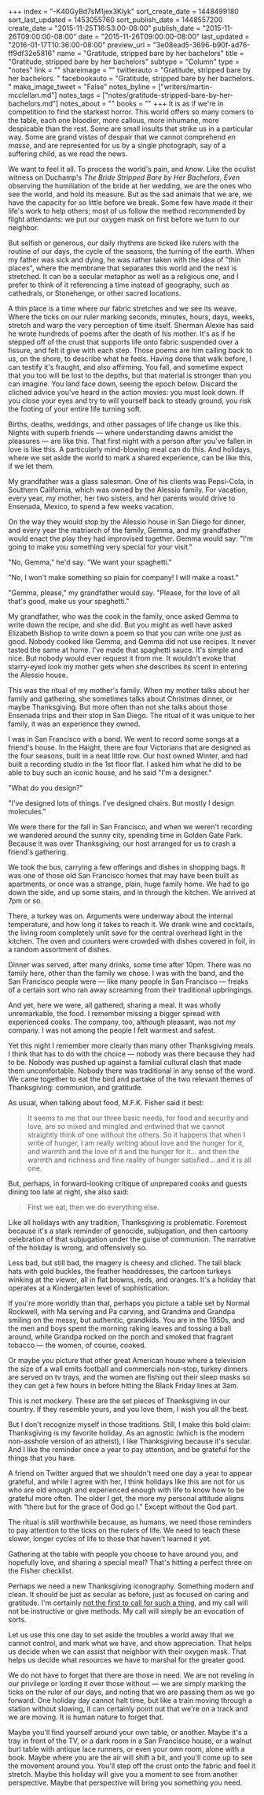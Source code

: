 +++
index = "-K40GyBd7sM1jex3Klyk"
sort_create_date = 1448499180
sort_last_updated = 1453055760
sort_publish_date = 1448557200
create_date = "2015-11-25T16:53:00-08:00"
publish_date = "2015-11-26T09:00:00-08:00"
date = "2015-11-26T09:00:00-08:00"
last_updated = "2016-01-17T10:36:00-08:00"
preview_url = "3e08ead5-3696-b90f-ad76-ff9df32e5816"
name = "Gratitude, stripped bare by her bachelors"
title = "Gratitude, stripped bare by her bachelors"
subtype = "Column"
type = "notes"
link = ""
shareimage = ""
twitterauto = "Gratitude, stripped bare by her bachelors. "
facebookauto = "Gratitude, stripped bare by her bachelors. "
make_image_tweet = "False"
notes_byline = ["writers/martin-mcclellan.md"]
notes_tags = ["notes/gratitude-stripped-bare-by-her-bachelors.md"]
notes_about = ""
books = ""
+++
It is as if we're in competition to find the starkest horror. This world offers so many comers to the table, each one bloodier, more callous, more inhumane, more despicable than the rest. Some are small insults that strike us in a particular way.  Some are grand vistas of despair that we cannot comprehend _en masse_, and are represented for us by a single photograph, say of a suffering child, as we read the news. 

We want to feel it all. To process the world's pain, and _know_. Like the oculist witness on Duchamp's _The Bride Stripped Bare by Her Bachelors, Even_ observing the humiliation of the bride at her wedding, we are the ones who see the world, and hold its measure. But as the sad animals that we are, we have the capacity for so little before we break. Some few have made it their life's work to help others; most of us follow the method recommended by flight attendants: we put our oxygen mask on first before we turn to our neighbor. 

But selfish or generous, our daily rhythms are ticked like rulers with the routine of our days, the cycle of the seasons, the turning of the earth. When my father was sick and dying, he was rather taken with the idea of "thin places", where the membrane that separates this world and the next is stretched. It can be a secular metaphor as well as a religious one, and I prefer to think of it referencing a time instead of geography, such as cathedrals, or Stonehenge, or other sacred locations. 

A thin place is a time where our fabric stretches and we see its weave. Where the ticks on our ruler marking seconds, minutes, hours, days, weeks, stretch and warp the very perception of time itself. Sherman Alexie has said he wrote hundreds of poems after the death of his mother. It's as if he stepped off of the crust that supports life onto fabric suspended over a fissure, and felt it give with each step. Those poems are him calling back to us, on the shore, to describe what he feels. Having done that walk before, I can testify it's fraught, and also affirming. You fall, and sometime expect that you too will be lost to the depths, but that material is stronger than you can imagine. You land face down, seeing the epoch below. Discard the cliched advice you've heard in the action movies: you must look down. If you close your eyes and try to will yourself back to steady ground, you risk the footing of your entire life turning soft.

Births, deaths, weddings, and other passages of life change us like this. Nights with superb friends — where understanding dawns amidst the pleasures — are like this. That first night with a person after you've fallen in love is like this. A particularly mind-blowing meal can do this. And holidays, where we set aside the world to mark a shared experience, can be like this, if we let them. 

<div class="break"></div>

My grandfather was a glass salesman. One of his clients was Pepsi-Cola, in Southern California, which was owned by the Alessio family. For vacation, every year, my mother, her two sisters, and her parents would drive to Ensenada, Mexico, to spend a few weeks vacation. 

On the way they would stop by the Alessio house in San Diego for dinner, and every year the matriarch of the family, Gemma, and my grandfather would enact the play they had improvised together. Gemma would say: "I'm going to make you something very special for your visit."

"No, Gemma," he'd say. "We want your spaghetti."

"No, I won't make something so plain for company! I will make a roast."

"Gemma, please," my grandfather would say. "Please, for the love of all that's good, make us your spaghetti."

My grandfather, who was the cook in the family, once asked Gemma to write down the recipe, and she did. But you might as well have asked Elizabeth Bishop to write down a poem so that you can write one just as good. Nobody cooked like Gemma, and Gemma did not use recipes. It never tasted the same at home. I've made that spaghetti sauce. It's simple and nice. But nobody would ever request it from me. It wouldn't evoke that starry-eyed look my mother gets when she describes its scent in entering the Alessio house. 

This was the ritual of my mother's family. When my mother talks about her family and gathering, she sometimes talks about Christmas dinner, or maybe Thanksgiving. But more often than not she talks about those Ensenada trips and their stop in San Diego. The ritual of it was unique to her family, it was an experience they owned. 

<div class="break"></div>


I was in San Francisco with a band. We went to record some songs at a friend's house. In the Haight, there are four Victorians that are designed as the four seasons, built in a neat little row. Our host owned Winter, and had built a recording studio in the 1st floor flat. I asked him what he did to be able to buy such an iconic house, and he said "I'm a designer."

"What do you design?"

"I've designed lots of things. I've designed chairs. But mostly I design molecules."

We were there for the fall in San Francisco, and when we weren't recording we wandered around the sunny city, spending time in Golden Gate Park. Because it was over Thanksgiving, our host arranged for us to crash a friend's gathering. 

We took the bus, carrying a few offerings and dishes in shopping bags. It was one of those old San Francisco homes that may have been built as apartments, or once was a strange, plain, huge family home. We had to go down the side, and up some stairs, and in through the kitchen. We arrived at 7pm or so.

There, a turkey was on. Arguments were underway about the internal temperature, and how long it takes to reach it. We drank wine and cocktails, the living room completely unlit save for the central overhead light in the kitchen. The oven and counters were crowded with dishes covered in foil, in a random assortment of dishes. 

Dinner was served, after many drinks, some time after 10pm. There was no family here, other than the family we chose. I was with the band, and the San Francisco people were — like many people in San Francisco — freaks of a certain sort who ran away screaming from their traditional upbringings.

And yet, here we were, all gathered, sharing a meal. It was wholly unremarkable, the food. I remember missing a bigger spread with experienced cooks. The company, too, although pleasant, was not _my_ company. I was not among the people I felt warmest and safest.

Yet this night I remember more clearly than many other Thanksgiving meals. I think that has to do with the choice — nobody was there because they had to be. Nobody was pushed up against a familial cultural clash that made them uncomfortable. Nobody there was traditional in any sense of the word. We came together to eat the bird and partake of the two relevant themes of Thanksgiving: communion, and gratitude. 

As usual, when talking about food, M.F.K. Fisher said it best: 

<blockquote class="noline">
It seems to me that our three basic needs, for food and security and love, are so mixed and mingled and entwined that we cannot straightly think of one without the others. So it happens that when I write of hunger, I am really writing about love and the hunger for it, and warmth and the love of it and the hunger for it… and then the warmth and richness and fine reality of hunger satisfied… and it is all one.
</blockquote>

But, perhaps, in forward-looking critique of unprepared cooks and guests dining too late at night, she also said: 

<blockquote class="noline">
First we eat, then we do everything else.
</blockquote>

<div class="break"></div>

Like all holidays with any tradition, Thanksgiving is problematic. Foremost because it's a stark reminder of genocide, subjugation, and then cartoony celebration of that subjugation under the guise of communion. The narrative of the holiday is wrong, and offensively so. 

Less bad, but still bad, the imagery is cheesy and cliched. The tall black hats with gold buckles, the feather headdresses, the cartoon turkeys winking at the viewer, all in flat browns, reds, and oranges. It's a holiday that operates at a Kindergarten level of sophistication. 

If you're more worldly than that, perhaps you picture a table set by Normal Rockwell, with Ma serving and Pa carving, and Grandma and Grandpa smiling on the messy, but authentic, grandkids. You are in the 1950s, and the men and boys spent the morning raking leaves and tossing a ball around, while Grandpa rocked on the porch and smoked that fragrant tobacco — the women, of course, cooked.

Or maybe you picture that other great American house where a television the size of a wall emits football and commercials non-stop, turkey dinners are served on tv trays, and the women are fishing out their sleep masks so they can get a few hours in before hitting the Black Friday lines at 3am. 

This is not mockery. These are the set pieces of Thanksgiving in our country. If they resemble yours, and you love them, I wish you all the best.

But I don't recognize myself in those traditions. Still, I make this bold claim: Thanksgiving is my favorite holiday. As an agnostic (which is the modern non-asshole version of an atheist), I like Thanksgiving because it's secular. And I like the reminder once a year to pay attention, and be grateful for the things that you have.

A friend on Twitter argued that we shouldn't need one day a year to appear grateful, and while I agree with her, I think holidays  like this are not for us who are old enough and experienced enough with life to know how to be grateful more often. The older I get, the more my personal attitude aligns with "there but for the grace of God go I." Except without the God part.

The ritual is still worthwhile because, as humans, we need those reminders to pay attention to the ticks on the rulers of life. We need to teach these slower, longer cycles of life to those that haven't learned it yet. 

Gathering at the table with people you choose to have around you, and hopefully love, and sharing a special meal? That's hitting a perfect three on the Fisher checklist. 

<div class="break"></div>

Perhaps we need a new Thanksgiving iconography. Something modern and clean. It should be just as secular as before, just as focused on caring and gratitude. I'm certainly [not the first to call for such a thing](http://www.freedomsfeast.us/#!thanksgiving/c1fz6), and my call will not be instructive or give methods. My call will simply be an evocation of sorts.

Let us use this one day to set aside the troubles a world away that we cannot control, and mark what we have, and show appreciation. That helps us decide when we can assist that neighbor with their oxygen mask. That helps us decide what resources we have to marshal for the greater good. 

We do not have to forget that there are those in need. We are not reveling in our privilege or lording it over those without — we are simply marking the ticks on the ruler of our days, and noting that we are passing them as we go forward. One holiday day cannot halt time, but like a train moving through a station without slowing, it can certainly point out that we're on a track and we are moving. It is human nature to forget that. 

Maybe you'll find yourself around your own table, or another. Maybe it's a tray in front of the TV, or a dark room in a San Francisco house, or a walnut burl table with antique lace runners, or even your own room, alone with a book. Maybe where you are the air will shift a bit, and you'll come up to see the movement around you. You'll step off the crust onto the fabric and feel it stretch. Maybe this holiday will give you a moment to see from another perspective. Maybe that perspective will bring you something you need.